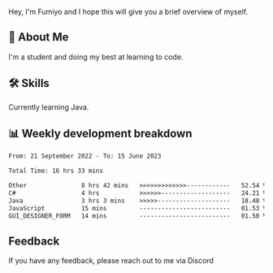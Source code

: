 
Hey, I'm Fumiyo and I hope this will give you a brief overview of myself.


## 🚀 About Me
I'm a student and doing my best at learning to code.


## 🛠 Skills

Currently learning Java.


## 📊 Weekly development breakdown
<!--START_SECTION:waka-->

```txt
From: 21 September 2022 - To: 15 June 2023

Total Time: 16 hrs 33 mins

Other               8 hrs 42 mins   >>>>>>>>>>>>>------------   52.54 %
C#                  4 hrs           >>>>>>-------------------   24.21 %
Java                3 hrs 3 mins    >>>>>--------------------   18.48 %
JavaScript          15 mins         -------------------------   01.53 %
GUI_DESIGNER_FORM   14 mins         -------------------------   01.50 %
```

<!--END_SECTION:waka-->


## Feedback

If you have any feedback, please reach out to me via Discord
